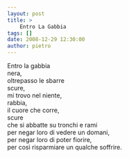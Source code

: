 ```yaml
---
layout: post
title: >
    Entro La Gabbia
tags: []
date: 2008-12-29 12:30:00
author: pietro
---
```

Entro la gabbia<br/>nera,<br/>oltrepasso le sbarre<br/>scure,<br/>mi trovo nel niente,<br/>rabbia,<br/>il cuore che corre,<br/>scure<br/>che si abbatte su tronchi e rami<br/>per negar loro di vedere un domani,<br/>per negar loro di poter fiorire,<br/>per così risparmiare un qualche soffrire.
